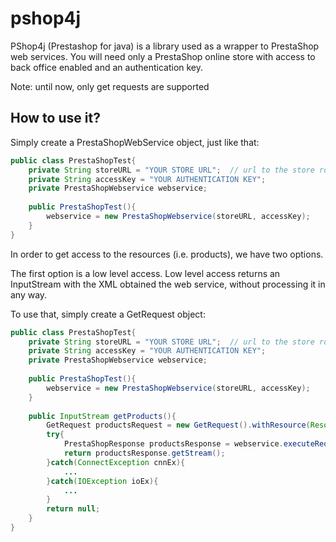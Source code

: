 pshop4j
=======

PShop4j (Prestashop for java) is a library used as a wrapper to PrestaShop web services.  You will need only a PrestaShop online store with access to back office enabled and an authentication key.

Note: until now, only get requests are supported

How to use it?
--------------

Simply create a PrestaShopWebService object, just like that:

```java
public class PrestaShopTest{ 
    private String storeURL = "YOUR STORE URL";  // url to the store root (for example http://www.myPShop4JStore.com)
    private String accessKey = "YOUR AUTHENTICATION KEY";
    private PrestaShopWebservice webservice;
    
    public PrestaShopTest(){
        webservice = new PrestaShopWebservice(storeURL, accessKey);
    }
}
```

In order to get access to the resources (i.e. products), we have two options.

The first option is a low level access.  Low level access returns an InputStream with the XML obtained the web service, without processing it in any way.

To use that, simply create a GetRequest object:


```java
public class PrestaShopTest{ 
    private String storeURL = "YOUR STORE URL";  // url to the store root (for example http://www.myPShop4JStore.com)
    private String accessKey = "YOUR AUTHENTICATION KEY";
    private PrestaShopWebservice webservice;
    
    public PrestaShopTest(){
        webservice = new PrestaShopWebservice(storeURL, accessKey);
    }
    
    public InputStream getProducts(){
        GetRequest productsRequest = new GetRequest().withResource(Resources.products);
        try{
            PrestaShopResponse productsResponse = webservice.executeRequest(productsRequest);
            return productsResponse.getStream();
        }catch(ConnectException cnnEx){
            ...
        }catch(IOException ioEx){
            ...
        }
        return null;
    }
}
```





  

